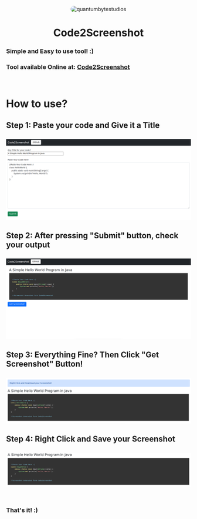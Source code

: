<p align="center">
<img style="border-radius: 15px;" width="300px" height="300px" src="https://quantumdrive.000webhostapp.com/Code2Screenshot/SampleImages/icon.png" alt="quantumbytestudios">
  <h1 align="center">Code2Screenshot</h1>
</p>

### Simple and Easy to use tool! :) 
### Tool available Online at: <a href="https://quantumdrive.000webhostapp.com/Code2Screenshot/">Code2Screenshot</a>

<br>

# How to use?
<h2>
Step 1: Paste your code and Give it a Title<br><br>
<img src="SampleImages/01PasteCodeAndTitle.png" alt="Step Image"><br><br>
Step 2: After pressing "Submit" button, check your output<br><br>
<img src="SampleImages/02CheckYourOutput.png" alt="Step Image"><br><br>
Step 3: Everything Fine? Then Click "Get Screenshot" Button!<br><br>
<img src="SampleImages/03GenerateAScreenshotForYourself.png" alt="Step Image"><br><br>
Step 4: Right Click and Save your Screenshot<br><br>
<img src="SampleImages/04Output.png" alt="Step Image"><br><br>
</h2>

<h3>That's it! :)</h3>
